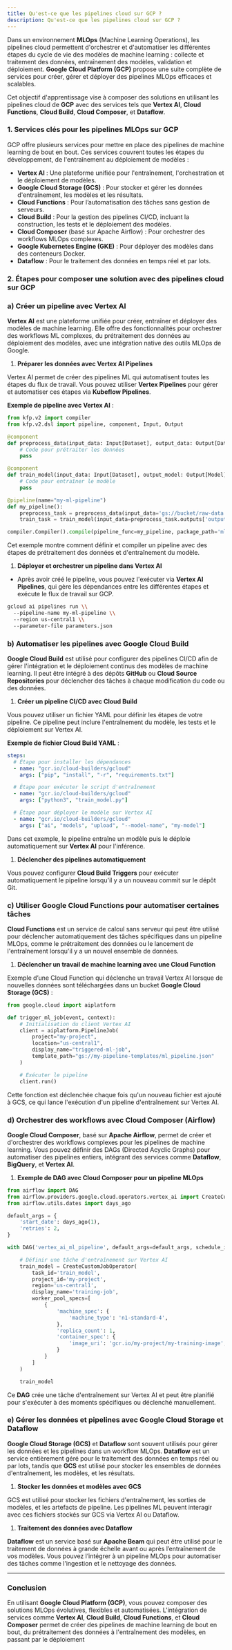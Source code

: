 ```yaml
---
title: Qu'est-ce que les pipelines cloud sur GCP ?
description: Qu'est-ce que les pipelines cloud sur GCP ?
---
```


Dans un environnement **MLOps** (Machine Learning Operations), les pipelines cloud permettent d'orchestrer et d'automatiser les différentes étapes du cycle de vie des modèles de machine learning : collecte et traitement des données, entraînement des modèles, validation et déploiement. **Google Cloud Platform (GCP)** propose une suite complète de services pour créer, gérer et déployer des pipelines MLOps efficaces et scalables.

Cet objectif d'apprentissage vise à composer des solutions en utilisant les pipelines cloud de **GCP** avec des services tels que **Vertex AI**, **Cloud Functions**, **Cloud Build**, **Cloud Composer**, et **Dataflow**.

### 1. **Services clés pour les pipelines MLOps sur GCP**

GCP offre plusieurs services pour mettre en place des pipelines de machine learning de bout en bout. Ces services couvrent toutes les étapes du développement, de l'entraînement au déploiement de modèles :

- **Vertex AI** : Une plateforme unifiée pour l'entraînement, l'orchestration et le déploiement de modèles.
- **Google Cloud Storage (GCS)** : Pour stocker et gérer les données d'entraînement, les modèles et les résultats.
- **Cloud Functions** : Pour l’automatisation des tâches sans gestion de serveurs.
- **Cloud Build** : Pour la gestion des pipelines CI/CD, incluant la construction, les tests et le déploiement des modèles.
- **Cloud Composer** (basé sur Apache Airflow) : Pour orchestrer des workflows MLOps complexes.
- **Google Kubernetes Engine (GKE)** : Pour déployer des modèles dans des conteneurs Docker.
- **Dataflow** : Pour le traitement des données en temps réel et par lots.

### 2. **Étapes pour composer une solution avec des pipelines cloud sur GCP**

### a) **Créer un pipeline avec Vertex AI**

**Vertex AI** est une plateforme unifiée pour créer, entraîner et déployer des modèles de machine learning. Elle offre des fonctionnalités pour orchestrer des workflows ML complexes, du prétraitement des données au déploiement des modèles, avec une intégration native des outils MLOps de Google.

1. **Préparer les données avec Vertex AI Pipelines**

Vertex AI permet de créer des pipelines ML qui automatisent toutes les étapes du flux de travail. Vous pouvez utiliser **Vertex Pipelines** pour gérer et automatiser ces étapes via **Kubeflow Pipelines**.

**Exemple de pipeline avec Vertex AI** :

```python
from kfp.v2 import compiler
from kfp.v2.dsl import pipeline, component, Input, Output

@component
def preprocess_data(input_data: Input[Dataset], output_data: Output[Dataset]):
    # Code pour prétraiter les données
    pass

@component
def train_model(input_data: Input[Dataset], output_model: Output[Model]):
    # Code pour entraîner le modèle
    pass

@pipeline(name="my-ml-pipeline")
def my_pipeline():
    preprocess_task = preprocess_data(input_data='gs://bucket/raw-data.csv')
    train_task = train_model(input_data=preprocess_task.outputs['output_data'])

compiler.Compiler().compile(pipeline_func=my_pipeline, package_path='ml_pipeline.json')

```

Cet exemple montre comment définir et compiler un pipeline avec des étapes de prétraitement des données et d'entraînement du modèle.

1. **Déployer et orchestrer un pipeline dans Vertex AI**

- Après avoir créé le pipeline, vous pouvez l'exécuter via **Vertex AI Pipelines**, qui gère les dépendances entre les différentes étapes et exécute le flux de travail sur GCP.

```bash
gcloud ai pipelines run \\
  --pipeline-name my-ml-pipeline \\
  --region us-central1 \\
  --parameter-file parameters.json

```

### b) **Automatiser les pipelines avec Google Cloud Build**

**Google Cloud Build** est utilisé pour configurer des pipelines CI/CD afin de gérer l'intégration et le déploiement continus des modèles de machine learning. Il peut être intégré à des dépôts **GitHub** ou **Cloud Source Repositories** pour déclencher des tâches à chaque modification du code ou des données.

1. **Créer un pipeline CI/CD avec Cloud Build**

Vous pouvez utiliser un fichier YAML pour définir les étapes de votre pipeline. Ce pipeline peut inclure l'entraînement du modèle, les tests et le déploiement sur Vertex AI.

**Exemple de fichier Cloud Build YAML** :

```yaml
steps:
  # Étape pour installer les dépendances
  - name: "gcr.io/cloud-builders/gcloud"
    args: ["pip", "install", "-r", "requirements.txt"]

  # Étape pour exécuter le script d'entraînement
  - name: "gcr.io/cloud-builders/gcloud"
    args: ["python3", "train_model.py"]

  # Étape pour déployer le modèle sur Vertex AI
  - name: "gcr.io/cloud-builders/gcloud"
    args: ["ai", "models", "upload", "--model-name", "my-model"]
```

Dans cet exemple, le pipeline entraîne un modèle puis le déploie automatiquement sur **Vertex AI** pour l'inférence.

1. **Déclencher des pipelines automatiquement**

Vous pouvez configurer **Cloud Build Triggers** pour exécuter automatiquement le pipeline lorsqu'il y a un nouveau commit sur le dépôt Git.

### c) **Utiliser Google Cloud Functions pour automatiser certaines tâches**

**Cloud Functions** est un service de calcul sans serveur qui peut être utilisé pour déclencher automatiquement des tâches spécifiques dans un pipeline MLOps, comme le prétraitement des données ou le lancement de l'entraînement lorsqu'il y a un nouvel ensemble de données.

1. **Déclencher un travail de machine learning avec une Cloud Function**

Exemple d’une Cloud Function qui déclenche un travail Vertex AI lorsque de nouvelles données sont téléchargées dans un bucket **Google Cloud Storage (GCS)** :

```python
from google.cloud import aiplatform

def trigger_ml_job(event, context):
    # Initialisation du client Vertex AI
    client = aiplatform.PipelineJob(
        project="my-project",
        location="us-central1",
        display_name="triggered-ml-job",
        template_path="gs://my-pipeline-templates/ml_pipeline.json"
    )

    # Exécuter le pipeline
    client.run()

```

Cette fonction est déclenchée chaque fois qu'un nouveau fichier est ajouté à GCS, ce qui lance l'exécution d'un pipeline d'entraînement sur Vertex AI.

### d) **Orchestrer des workflows avec Cloud Composer (Airflow)**

**Google Cloud Composer**, basé sur **Apache Airflow**, permet de créer et d'orchestrer des workflows complexes pour les pipelines de machine learning. Vous pouvez définir des DAGs (Directed Acyclic Graphs) pour automatiser des pipelines entiers, intégrant des services comme **Dataflow**, **BigQuery**, et **Vertex AI**.

1. **Exemple de DAG avec Cloud Composer pour un pipeline MLOps**

```python
from airflow import DAG
from airflow.providers.google.cloud.operators.vertex_ai import CreateCustomJobOperator
from airflow.utils.dates import days_ago

default_args = {
    'start_date': days_ago(1),
    'retries': 2,
}

with DAG('vertex_ai_ml_pipeline', default_args=default_args, schedule_interval=None) as dag:

    # Définir une tâche d'entraînement sur Vertex AI
    train_model = CreateCustomJobOperator(
        task_id='train_model',
        project_id='my-project',
        region='us-central1',
        display_name='training-job',
        worker_pool_specs=[
            {
                'machine_spec': {
                    'machine_type': 'n1-standard-4',
                },
                'replica_count': 1,
                'container_spec': {
                    'image_uri': 'gcr.io/my-project/my-training-image',
                }
            }
        ]
    )

    train_model

```

Ce **DAG** crée une tâche d'entraînement sur Vertex AI et peut être planifié pour s'exécuter à des moments spécifiques ou déclenché manuellement.

### e) **Gérer les données et pipelines avec Google Cloud Storage et Dataflow**

**Google Cloud Storage (GCS)** et **Dataflow** sont souvent utilisés pour gérer les données et les pipelines dans un workflow MLOps. **Dataflow** est un service entièrement géré pour le traitement des données en temps réel ou par lots, tandis que **GCS** est utilisé pour stocker les ensembles de données d'entraînement, les modèles, et les résultats.

1. **Stocker les données et modèles avec GCS**

GCS est utilisé pour stocker les fichiers d'entraînement, les sorties de modèles, et les artefacts de pipeline. Les pipelines ML peuvent interagir avec ces fichiers stockés sur GCS via Vertex AI ou Dataflow.

1. **Traitement des données avec Dataflow**

**Dataflow** est un service basé sur **Apache Beam** qui peut être utilisé pour le traitement de données à grande échelle avant ou après l’entraînement de vos modèles. Vous pouvez l’intégrer à un pipeline MLOps pour automatiser des tâches comme l’ingestion et le nettoyage des données.

---

### Conclusion

En utilisant **Google Cloud Platform (GCP)**, vous pouvez composer des solutions MLOps évolutives, flexibles et automatisées. L'intégration de services comme **Vertex AI**, **Cloud Build**, **Cloud Functions**, et **Cloud Composer** permet de créer des pipelines de machine learning de bout en bout, du prétraitement des données à l'entraînement des modèles, en passant par le déploiement
